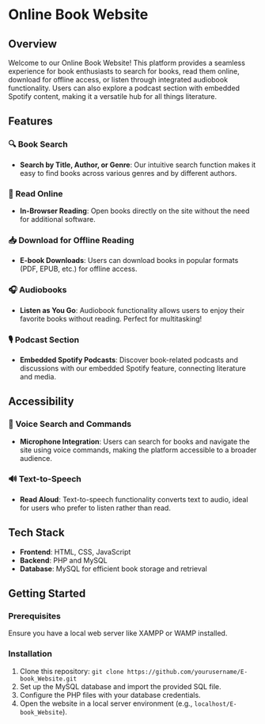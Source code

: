 
# Online Book Website

## Overview
Welcome to our Online Book Website! This platform provides a seamless experience for book enthusiasts to search for books, read them online, download for offline access, or listen through integrated audiobook functionality. Users can also explore a podcast section with embedded Spotify content, making it a versatile hub for all things literature.

## Features
### 🔍 Book Search
- **Search by Title, Author, or Genre**: Our intuitive search function makes it easy to find books across various genres and by different authors.
  
### 📖 Read Online
- **In-Browser Reading**: Open books directly on the site without the need for additional software.
  
### 📥 Download for Offline Reading
- **E-book Downloads**: Users can download books in popular formats (PDF, EPUB, etc.) for offline access.

### 🎧 Audiobooks
- **Listen as You Go**: Audiobook functionality allows users to enjoy their favorite books without reading. Perfect for multitasking!
  
### 🎙️ Podcast Section
- **Embedded Spotify Podcasts**: Discover book-related podcasts and discussions with our embedded Spotify feature, connecting literature and media.

## Accessibility
### 🎤 Voice Search and Commands
- **Microphone Integration**: Users can search for books and navigate the site using voice commands, making the platform accessible to a broader audience.

### 🔊 Text-to-Speech
- **Read Aloud**: Text-to-speech functionality converts text to audio, ideal for users who prefer to listen rather than read.

## Tech Stack
- **Frontend**: HTML, CSS, JavaScript
- **Backend**: PHP and MySQL
- **Database**: MySQL for efficient book storage and retrieval
  
## Getting Started
### Prerequisites
Ensure you have a local web server like XAMPP or WAMP installed.

### Installation
1. Clone this repository: `git clone https://github.com/yourusername/E-book_Website.git`
2. Set up the MySQL database and import the provided SQL file.
3. Configure the PHP files with your database credentials.
4. Open the website in a local server environment (e.g., `localhost/E-book_Website`).

